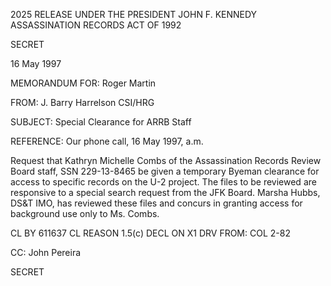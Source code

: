 2025 RELEASE UNDER THE PRESIDENT JOHN F. KENNEDY ASSASSINATION RECORDS ACT OF 1992

SECRET

16 May 1997

MEMORANDUM FOR: Roger Martin

FROM: J. Barry Harrelson
CSI/HRG

SUBJECT: Special Clearance for ARRB Staff

REFERENCE: Our phone call, 16 May 1997, a.m.

Request that Kathryn Michelle Combs of the Assassination Records Review Board staff, SSN 229-13-8465 be given a temporary Byeman clearance for access to specific records on the U-2 project. The files to be reviewed are responsive to a special search request from the JFK Board. Marsha Hubbs, DS&T IMO, has reviewed these files and concurs in granting access for background use only to Ms. Combs.

CL BY 611637
CL REASON 1.5(c)
DECL ON X1
DRV FROM: COL 2-82

CC: John Pereira

SECRET
